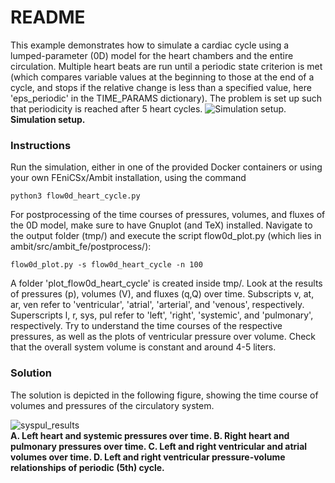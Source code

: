 # README #

This example demonstrates how to simulate a cardiac cycle using a lumped-parameter (0D) model for the heart chambers and the entire circulation. Multiple heart beats are run
until a periodic state criterion is met (which compares variable values at the beginning to those at the end of a cycle, and stops if the relative change is less than
a specified value, here 'eps_periodic' in the TIME_PARAMS dictionary). The problem is set up such that periodicity is reached after 5 heart cycles.
![Simulation setup.](https://github.com/marchirschvogel/ambit/assets/52761273/65961bd1-37b4-4292-9f6e-bb0f6e432b09) \
**Simulation setup.**

### Instructions ###
Run the simulation, either in one of the provided Docker containers or using your own FEniCSx/Ambit installation, using the command
```
python3 flow0d_heart_cycle.py
```

For postprocessing of the time courses of pressures, volumes, and fluxes of the 0D model, make sure to have Gnuplot (and TeX) installed.
Navigate to the output folder (tmp/) and execute the script flow0d_plot.py (which lies in ambit/src/ambit_fe/postprocess/):
```
flow0d_plot.py -s flow0d_heart_cycle -n 100
```
A folder 'plot_flow0d_heart_cycle' is created inside tmp/. Look at the results of pressures (p), volumes (V), and fluxes (q,Q) over time.
Subscripts v, at, ar, ven refer to 'ventricular', 'atrial', 'arterial', and 'venous', respectively. Superscripts l, r, sys, pul refer to 'left', 'right', 'systemic', and
'pulmonary', respectively.
Try to understand the time courses of the respective pressures, as well as the plots of ventricular pressure over volume.
Check that the overall system volume is constant and around 4-5 liters.

### Solution ###

The solution is depicted in the following figure, showing the time course of volumes and pressures of the circulatory system.

![syspul_results](https://github.com/marchirschvogel/ambit/assets/52761273/72f92718-439f-4578-bbf6-1ad47b0df9e8) \
**A. Left heart and systemic pressures over time. B. Right heart and pulmonary pressures over time. C. Left and right ventricular and atrial volumes over time. D. Left and right ventricular pressure-volume relationships of periodic (5th) cycle.**
